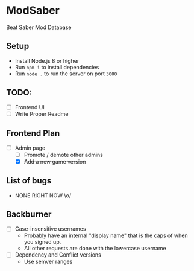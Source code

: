 # ModSaber
Beat Saber Mod Database

## Setup
* Install Node.js 8 or higher
* Run `npm i` to install dependencies
* Run `node .` to run the server on port `3000`

## TODO:
- [ ] Frontend UI
- [ ] Write Proper Readme

## Frontend Plan
- [ ] Admin page
  - [ ] Promote / demote other admins
  - [x] ~~Add a new game version~~

## List of bugs
* NONE RIGHT NOW \o/

## Backburner
- [ ] Case-insensitive usernames
  * Probably have an internal "display name" that is the caps of when you signed up.
  * All other requests are done with the lowercase username
- [ ] Dependency and Conflict versions
  * Use semver ranges
